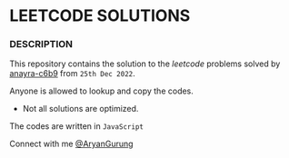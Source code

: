 # LEETCODE SOLUTIONS

### DESCRIPTION

This repository contains the solution to the _leetcode_ problems
solved by [anayra-c6b9](https://github.com/anayra-c6b9/) from 
`25th Dec 2022`.

Anyone is allowed to lookup and copy the codes.
* Not all solutions are optimized.

The codes are written in `JavaScript`

Connect with me [@AryanGurung](https://www.linkedin.com/in/aryan-gurung-4b10b6220/)

